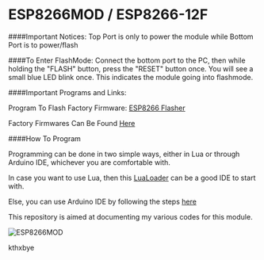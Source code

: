 ESP8266MOD / ESP8266-12F
========================

####Important Notices:
Top  Port is only to power the module while
Bottom  Port is to power/flash 

####To Enter FlashMode:
Connect the bottom  port to the PC, then while holding the "FLASH" button, press the "RESET" button once.
You will see a small blue LED blink once. This indicates the module going into flashmode.


####Important Programs and Links:

Program To Flash Factory Firmware: [ESP8266 Flasher](https://github.com/nodemcu/nodemcu-flasher)

Factory Firmwares Can Be Found [Here](https://github.com/nodemcu/nodemcu-firmware/releases)

####How To Program

Programming can be done in two simple ways, either in Lua or through Arduino IDE, whichever you are comfortable with.

In case you want to use Lua, then this [LuaLoader](http://benlo.com/esp8266/index.html#LuaLoader) can be a good IDE to start with.

Else, you can use Arduino IDE by following the steps [here](https://github.com/esp8266/Arduino#installing-with-boards-manager)

This repository is aimed at documenting my various codes for this module.

![ESP8266MOD](http://des.gearbest.com/uploads/pdm-desc-pic/Electronic/image/2016/01/28/1453943027103981.jpg "AI Thinker's ESP8266MOD")

kthxbye
